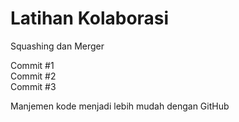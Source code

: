 # Latihan Kolaborasi
Squashing dan Merger

Commit #1<br>
Commit #2<br>
Commit #3 

Manjemen kode menjadi lebih mudah dengan GitHub
